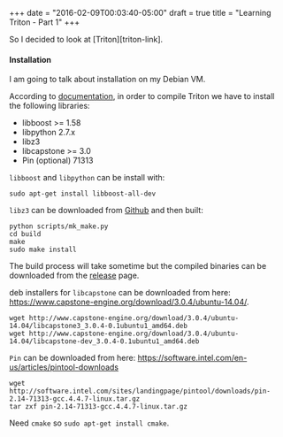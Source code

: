 +++
date = "2016-02-09T00:03:40-05:00"
draft = true
title = "Learning Triton - Part 1"
+++

So I decided to look at [Triton][triton-link].

#### Installation
I am going to talk about installation on my Debian VM.

According to [documentation][installation-link], in order to compile Triton we have to install the following libraries:

* libboost >= 1.58
* libpython 2.7.x
* libz3
* libcapstone >= 3.0
* Pin (optional) 71313

`libboost` and `libpython` can be install with:

    sudo apt-get install libboost-all-dev

`libz3` can be downloaded from [Github][z3-github] and then built:

    python scripts/mk_make.py
    cd build
    make
    sudo make install

The build process will take sometime but the compiled binaries can be downloaded from the [release][z3-release] page.

deb installers for `libcapstone` can be downloaded from here: https://www.capstone-engine.org/download/3.0.4/ubuntu-14.04/.

    wget http://www.capstone-engine.org/download/3.0.4/ubuntu-14.04/libcapstone3_3.0.4-0.1ubuntu1_amd64.deb
    wget http://www.capstone-engine.org/download/3.0.4/ubuntu-14.04/libcapstone-dev_3.0.4-0.1ubuntu1_amd64.deb

`Pin` can be downloaded from here: https://software.intel.com/en-us/articles/pintool-downloads

    wget http://software.intel.com/sites/landingpage/pintool/downloads/pin-2.14-71313-gcc.4.4.7-linux.tar.gz
    tar zxf pin-2.14-71313-gcc.4.4.7-linux.tar.gz

Need `cmake` so `sudo apt-get install cmake`.















[installation-link]: http://triton.quarkslab.com/documentation/doxygen/#install_sec
[z3-release]: https://github.com/Z3Prover/z3/releases
[z3-github]: https://github.com/Z3Prover/z3/releases
[capstone-github]: https://github.com/aquynh/capstone.git
